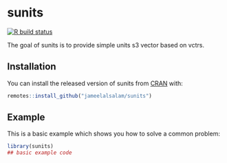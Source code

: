 # 
# sunits

<!-- badges: start -->
[![R build status](https://github.com/jameelalsalam/sunits/workflows/R-CMD-check/badge.svg)](https://github.com/jameelalsalam/sunits/actions)
<!-- badges: end -->

The goal of sunits is to provide simple units s3 vector based on vctrs.

## Installation

You can install the released version of sunits from [CRAN](https://CRAN.R-project.org) with:

``` r
remotes::install_github("jameelalsalam/sunits")
```

## Example

This is a basic example which shows you how to solve a common problem:

``` r
library(sunits)
## basic example code
```

